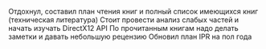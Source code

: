 Отдохнул, составил план чтения книг и полный список имеющихся книг (техническая литература)
Стоит провести анализ слабых частей и начать изучать DirectX12 API
По прочитанным книгам надо делать заметки и давать небольшую рецензию
Обновил план IPR на пол года